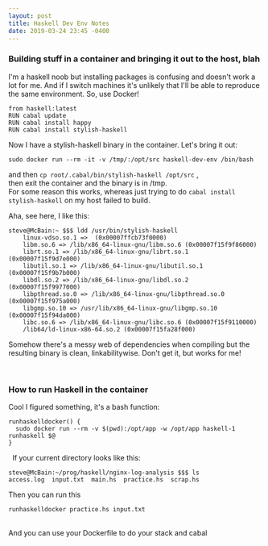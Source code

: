 ```yaml
---
layout: post
title: Haskell Dev Env Notes
date: 2019-03-24 23:45 -0400
---
```

### Building stuff in a container and bringing it out to the host, blah  

I'm a haskell noob but installing packages is confusing and doesn't work a lot for me.  And if I switch machines it's unlikely that I'll be able to reproduce the same environment.  So, use Docker!  
  
```
from haskell:latest
RUN cabal update
RUN cabal install happy
RUN cabal install stylish-haskell
```
Now I have a stylish-haskell binary in the container.  Let's bring it out:  
```
sudo docker run --rm -it -v /tmp/:/opt/src haskell-dev-env /bin/bash
```
and then `cp root/.cabal/bin/stylish-haskell /opt/src` ,  
then exit the container and the binary is in /tmp.  
For some reason this works, whereas just trying to do `cabal install stylish-haskell` on my host failed to build.  
  
Aha, see here, I like this:  
```
steve@McBain:~ $$$ ldd /usr/bin/stylish-haskell 
	linux-vdso.so.1 =>  (0x00007ffcb73f0000)
	libm.so.6 => /lib/x86_64-linux-gnu/libm.so.6 (0x00007f15f9f86000)
	librt.so.1 => /lib/x86_64-linux-gnu/librt.so.1 (0x00007f15f9d7e000)
	libutil.so.1 => /lib/x86_64-linux-gnu/libutil.so.1 (0x00007f15f9b7b000)
	libdl.so.2 => /lib/x86_64-linux-gnu/libdl.so.2 (0x00007f15f9977000)
	libpthread.so.0 => /lib/x86_64-linux-gnu/libpthread.so.0 (0x00007f15f975a000)
	libgmp.so.10 => /usr/lib/x86_64-linux-gnu/libgmp.so.10 (0x00007f15f94da000)
	libc.so.6 => /lib/x86_64-linux-gnu/libc.so.6 (0x00007f15f9110000)
	/lib64/ld-linux-x86-64.so.2 (0x00007f15fa28f000)
```
Somehow there's a messy web of dependencies when compiling but the resulting binary is clean, linkabilitywise.  Don't get it, but works for me!

&nbsp;
### How to run Haskell in the container
Cool I figured something, it's a bash function:  
```
runhaskelldocker() {
  sudo docker run --rm -v $(pwd):/opt/app -w /opt/app haskell-1 runhaskell $@
}

```
&nbsp;
If your current directory looks like this:  
```
steve@McBain:~/prog/haskell/nginx-log-analysis $$$ ls
access.log  input.txt  main.hs  practice.hs  scrap.hs
```
Then you can run this  
```
runhaskelldocker practice.hs input.txt
```
&nbsp;  
And you can use your Dockerfile to do your stack and cabal

